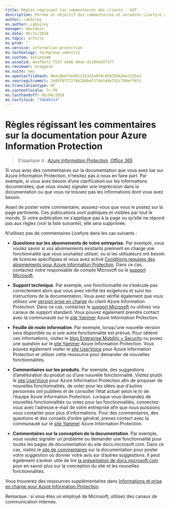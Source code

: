 ```yaml
---
title: Règles régissant les commentaires des clients - AIP
description: Portée et objectif des commentaires et encadrés Livefyre dans la documentation Azure Information Protection.
author: cabailey
ms.author: cabailey
manager: mbaldwin
ms.date: 05/31/2018
ms.topic: article
ms.prod: ''
ms.service: information-protection
ms.technology: techgroup-identity
ms.custom: askipteam
ms.assetid: 4eafbe72-f537-4e66-80ae-d11894d373f7
ms.reviewer: esaggese
ms.suite: ems
ms.openlocfilehash: 0bec0bbf3e561132332a9f8c858356626e3155e3
ms.sourcegitcommit: 2e85f87f7276b284b4f17de1d4e752c790eff651
ms.translationtype: HT
ms.contentlocale: fr-FR
ms.lasthandoff: 06/04/2018
ms.locfileid: "34689314"
---
```

# <a name="house-rules-for-comments-on-the-azure-information-protection-documentation"></a>Règles régissant les commentaires sur la documentation pour Azure Information Protection

>*S’applique à : [Azure Information Protection](https://azure.microsoft.com/pricing/details/information-protection), [Office 365](http://download.microsoft.com/download/E/C/F/ECF42E71-4EC0-48FF-AA00-577AC14D5B5C/Azure_Information_Protection_licensing_datasheet_EN-US.pdf)*

Si vous avez des commentaires sur la documentation que vous avez lue sur Azure Information Protection, n’hésitez pas à nous en faire part. Par exemple, si vous avez besoin d’une clarification sur les informations documentées, que vous voulez signaler une imprécision dans la documentation ou que vous ne trouvez pas les informations dont vous avez besoin. 

Avant de poster votre commentaire, assurez-vous que vous le postez sur la page pertinente. Ces publications sont publiques et visibles par tout le monde. Si votre publication ne s’applique pas à la page ou qu’elle ne répond pas aux règles (voir la liste suivante), elle sera supprimée.
 
N’utilisez pas de commentaires Livefyre dans les cas suivants :
 
- **Questions sur les abonnements de votre entreprise**. Par exemple, vous voulez savoir si vos abonnements existants prennent en charge une fonctionnalité que vous souhaitez utiliser, ou si les utilisateurs ont besoin de licences spécifiques et vous avez activé [Conditions requises des abonnements pour Azure Information Protection](./get-started/requirements.md#subscription-for-azure-information-protection). Dans ce cas, contactez votre responsable de compte Microsoft ou le [support Microsoft](./get-started/information-support.md#to-contact-microsoft-support).
    
- **Support technique**. Par exemple, une fonctionnalité ne s’exécute pas correctement alors que vous avez vérifié les exigences et suivi les instructions de la documentation, Vous avez vérifié également que vous utilisez une [version prise en charge](./rms-client/client-version-release-history.md#servicing-information-and-timelines) du client Azure Information Protection. Dans ce cas, contactez le [support Microsoft](./get-started/information-support.md#to-contact-microsoft-support) ou utilisez vos canaux de support standard. Vous pouvez également prendre contact avec la communauté sur le [site Yammer](https://www.yammer.com/AskIPTeam) Azure Information Protection.

- **Feuille de route informative**. Par exemple, lorsqu’une nouvelle version sera disponible ou si une autre fonctionnalité est prévue. Pour obtenir ces informations, visitez le [blog Enterprise Mobility + Security](https://cloudblogs.microsoft.com/enterprisemobility/?product=azure-information-protection,azure-rights-management-services) ou posez une question sur le [site Yammer](https://www.yammer.com/AskIPTeam) Azure Information Protection. Vous pouvez également visiter le [site UserVoice](https://msip.uservoice.com) pour Azure Information Protection et utiliser cette ressource pour demander de nouvelles fonctionnalités.

- **Commentaires sur les produits**. Par exemple, des suggestions d’amélioration du produit ou d’une nouvelle fonctionnalité. Visitez plutôt le [site UserVoice](https://msip.uservoice.com) pour Azure Information Protection afin de proposer de nouvelles fonctionnalités, de voter pour les idées que d’autres personnes ont publiées et de consulter l’état actuel selon le tri de l’équipe Azure Information Protection. Lorsque vous demandez de nouvelles fonctionnalités ou votez pour les fonctionnalités, connectez-vous avec l’adresse e-mail de votre entreprise afin que nous puissions vous contacter pour plus d’informations. Pour des commentaires, des questions et des conseils d’ordre général, prenez contact avec la communauté sur le [site Yammer](https://www.yammer.com/AskIPTeam) Azure Information Protection. 

- **Commentaires sur la conception de la documentation**. Par exemple, vous voulez signaler un problème ou demander une fonctionnalité pour toutes les pages de documentation du site docs.microsoft.com. Dans ce cas, visitez le [site de commentaires](https://msdocs.uservoice.com/forums/364242-general-site-feedback) sur la documentation pour poster votre suggestion ou donner votre avis sur d’autres suggestions. Il peut également s’avérer utile de lire [ la présentation de docs.microsoft.com](/teamblog/introducing-docs-microsoft-com/) pour en savoir plus sur la conception du site et les nouvelles fonctionnalités.

Vous trouverez des ressources supplémentaires dans [Informations et prise en charge pour Azure Information Protection](./get-started/information-support.md). 

Remarque : si vous êtes un employé de Microsoft, utilisez des canaux de communication internes.

